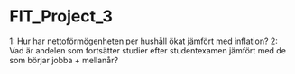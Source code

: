 # FIT_Project_3

1: Hur har nettoförmögenheten per hushåll ökat jämfört med inflation?
2: Vad är andelen som fortsätter studier efter studentexamen jämfört med de som börjar jobba + mellanår?
